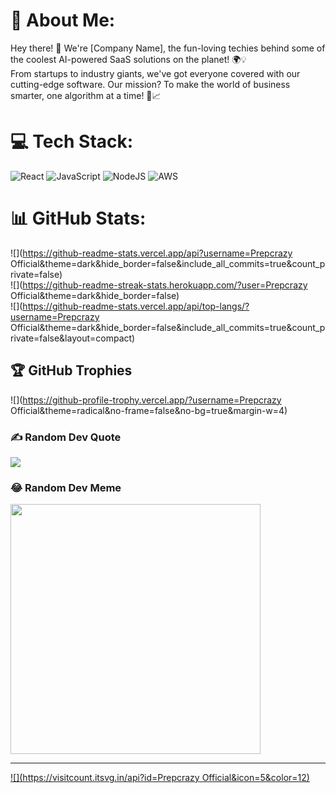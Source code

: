 # 💫 About Me:
Hey there! 👋 We're [Company Name], the fun-loving techies behind some of the coolest AI-powered SaaS solutions on the planet! 🌍💡<br>From startups to industry giants, we've got everyone covered with our cutting-edge software. Our mission? To make the world of business smarter, one algorithm at a time! 🤖📈


# 💻 Tech Stack:
![React](https://img.shields.io/badge/react-%2320232a.svg?style=for-the-badge&logo=react&logoColor=%2361DAFB) ![JavaScript](https://img.shields.io/badge/javascript-%23323330.svg?style=for-the-badge&logo=javascript&logoColor=%23F7DF1E) ![NodeJS](https://img.shields.io/badge/node.js-6DA55F?style=for-the-badge&logo=node.js&logoColor=white) ![AWS](https://img.shields.io/badge/AWS-%23FF9900.svg?style=for-the-badge&logo=amazon-aws&logoColor=white)
# 📊 GitHub Stats:
![](https://github-readme-stats.vercel.app/api?username=Prepcrazy Official&theme=dark&hide_border=false&include_all_commits=true&count_private=false)<br/>
![](https://github-readme-streak-stats.herokuapp.com/?user=Prepcrazy Official&theme=dark&hide_border=false)<br/>
![](https://github-readme-stats.vercel.app/api/top-langs/?username=Prepcrazy Official&theme=dark&hide_border=false&include_all_commits=true&count_private=false&layout=compact)

## 🏆 GitHub Trophies
![](https://github-profile-trophy.vercel.app/?username=Prepcrazy Official&theme=radical&no-frame=false&no-bg=true&margin-w=4)

### ✍️ Random Dev Quote
![](https://quotes-github-readme.vercel.app/api?type=horizontal&theme=radical)

### 😂 Random Dev Meme
<img src='https://randommeme-five.vercel.app/' style="height: 400px;"/>

---
[![](https://visitcount.itsvg.in/api?id=Prepcrazy Official&icon=5&color=12)](https://visitcount.itsvg.in)
